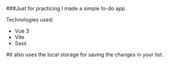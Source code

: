 ###Just for practicing I made a simple to-do app.

Technologies used:
* Vue 3
* Vite
* Sass

#It also uses the local storage for saving the changes in your list. 

